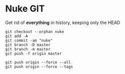 # Nuke GIT

Get rid of **everything** in history, keeping only the HEAD

```{ps1}
git checkout --orphan nuke
git add -A
git commit -am "nuke"
git branch -D master
git branch -m master
git push -f origin master

git push origin --force --all
git push origin --force --tags
```

